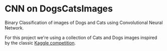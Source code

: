 # CNN on DogsCatsImages
Binary Classification of images of Dogs and Cats using Convolutional Neural Network.

For this project we're using a collection of Cats and Dogs images inspired by the classic <a href='https://www.kaggle.com/c/dogs-vs-cats'>Kaggle competition</a>.
